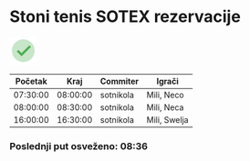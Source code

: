 
<h1>Stoni tenis SOTEX rezervacije</h1>

<img src="assets/checkmark.png" height="48px" />

<table>
    <thead>
        <th>Početak</th>
        <th>Kraj</th>
        <th>Commiter</th>
        <th>Igrači</th>
    </thead>
    <tbody><tr>
            <td>07:30:00</td>
            <td>08:00:00</td>
            <td>sotnikola</td>
            <td>Mili, Neco</td>
        </tr><tr>
            <td>08:00:00</td>
            <td>08:30:00</td>
            <td>sotnikola</td>
            <td>Mili, Neca</td>
        </tr><tr>
            <td>16:00:00</td>
            <td>16:30:00</td>
            <td>sotnikola</td>
            <td>Mili, Swelja</td>
        </tr></tbody>
</table>
<h3>Poslednji put osveženo: 08:36</h3>
